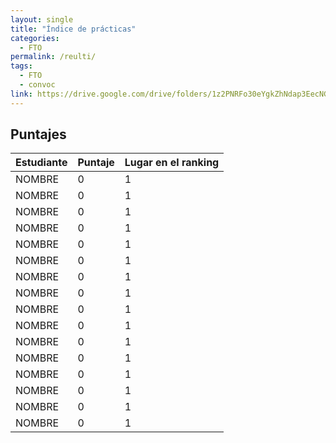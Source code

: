 ```yaml
---
layout: single
title: "Índice de prácticas"
categories:
  - FTO
permalink: /reulti/
tags:
  - FTO
  - convoc
link: https://drive.google.com/drive/folders/1z2PNRFo30eYgkZhNdap3EecNGmBhdLLf?usp=sharing
---
```


## Puntajes

   | Estudiante                 | Puntaje | Lugar en el ranking |
|----------------------------|-----------------------|---------------------|
| NOMBRE              | 0                     | 1                   |
| NOMBRE              | 0                     | 1                   |
| NOMBRE              | 0                     | 1                   |
| NOMBRE              | 0                     | 1                   |
| NOMBRE              | 0                     | 1                   |
| NOMBRE              | 0                     | 1                   |
| NOMBRE              | 0                     | 1                   |
| NOMBRE              | 0                     | 1                   |
| NOMBRE              | 0                     | 1                   |
| NOMBRE              | 0                     | 1                   |
| NOMBRE              | 0                     | 1                   |
| NOMBRE              | 0                     | 1                   |
| NOMBRE              | 0                     | 1                   |
| NOMBRE              | 0                     | 1                   |
| NOMBRE              | 0                     | 1                   |
| NOMBRE              | 0                     | 1                   |